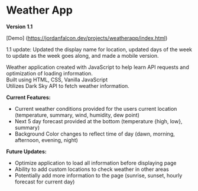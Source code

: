 # Weather App
<b>Version 1.1</b>

[Demo] (https://jordanfalcon.dev/projects/weatherapp/index.html)

1.1 update: Updated the display name for location, updated days of the week to update as the week goes along, and made a mobile version.

Weather application created with JavaScript to help learn API requests and optimization of loading information.
<br>
Built using HTML, CSS, Vanilla JavaScript
<br>
Utilizes Dark Sky API to fetch weather information.

<b>Current Features:</b> 
- Current weather conditions provided for the users current location (temperature, summary, wind, humidity, dew point)
- Next 5 day forecast provided at the bottom (temperature {high, low}, summary)
- Background Color changes to reflect time of day (dawn, morning, afternoon, evening, night)

<b>Future Updates:</b>
- Optimize application to load all information before displaying page
- Ability to add custom locations to check weather in other areas
- Potentially add more information to the page (sunrise, sunset, hourly forecast for current day)
